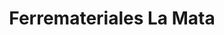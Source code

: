 ---
title: "Ferremateriales La Mata"
url: /puerto-la-cruz/ferremateriales-la-mata/
shop: hardware
---